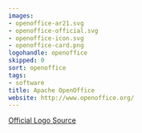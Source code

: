 ```yaml
---
images:
- openoffice-ar21.svg
- openoffice-official.svg
- openoffice-icon.svg
- openoffice-card.png
logohandle: openoffice
skipped: 0
sort: openoffice
tags:
- software
title: Apache OpenOffice
website: http://www.openoffice.org/
---
```


[Official Logo Source](https://commons.wikimedia.org/wiki/File:Apache_OpenOffice_logo_and_wordmark_%282014%29.svg)
